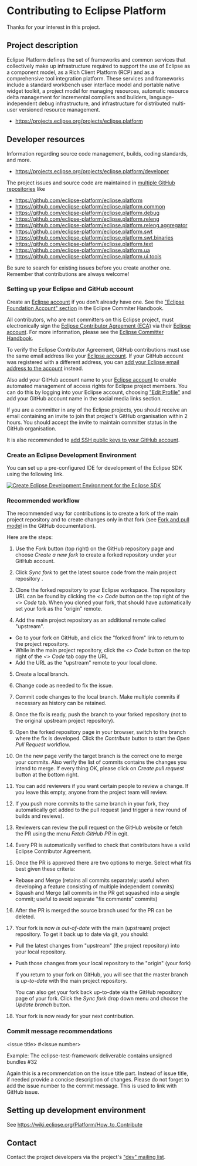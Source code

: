 # Contributing to Eclipse Platform

Thanks for your interest in this project.

## Project description

Eclipse Platform defines the set of frameworks and common services that
collectively make up infrastructure required to support the use of Eclipse as a
component model, as a Rich Client Platform (RCP) and as a comprehensive tool
integration platform. These services and frameworks include a standard workbench
user interface model and portable native widget toolkit, a project model for
managing resources, automatic resource delta management for incremental
compilers and builders, language-independent debug infrastructure, and
infrastructure for distributed multi-user versioned resource management.

* https://projects.eclipse.org/projects/eclipse.platform

## Developer resources

Information regarding source code management, builds, coding standards, and
more.

* https://projects.eclipse.org/projects/eclipse.platform/developer

The project issues and source code are maintained in [multiple GitHub repositories](https://github.com/orgs/eclipse-platform/repositories) like
* https://github.com/eclipse-platform/eclipse.platform
* https://github.com/eclipse-platform/eclipse.platform.common
* https://github.com/eclipse-platform/eclipse.platform.debug
* https://github.com/eclipse-platform/eclipse.platform.releng
* https://github.com/eclipse-platform/eclipse.platform.releng.aggregator
* https://github.com/eclipse-platform/eclipse.platform.swt
* https://github.com/eclipse-platform/eclipse.platform.swt.binaries
* https://github.com/eclipse-platform/eclipse.platform.text
* https://github.com/eclipse-platform/eclipse.platform.ua
* https://github.com/eclipse-platform/eclipse.platform.ui.tools


Be sure to search for existing issues before you create another one. Remember that
contributions are always welcome!

### Setting up your Eclipse and GitHub account

Create an [Eclipse account](https://accounts.eclipse.org/) if you don't already have one. 
See the ["Eclipse Foundation Account" section](https://www.eclipse.org/projects/handbook/#contributing-account) in the Eclipse Commiter Handbook.

All contributors, who are not committers on this Eclipse project,
must electronically sign the [Eclipse Contributor Agreement (ECA)](https://www.eclipse.org/legal/ECA.php)
via their [Eclipse account](https://accounts.eclipse.org/).
For more information, please see the [Eclipse Committer Handbook](https://www.eclipse.org/projects/handbook/#contributing).

To verify the Eclipse Contributor Agreement, GitHub contributions must use the 
same email address like your [Eclipse account](https://accounts.eclipse.org/).
If your GitHub account was registered with a different address, you can [add your Eclipse
email address to the account](https://github.com/settings/emails) instead.

Also add your GitHub account name to your [Eclipse account](https://accounts.eclipse.org/) to enable automated management of access rights for Eclipse project members. 
You can do this by logging into your Eclipse account, choosing ["Edit Profile"](https://accounts.eclipse.org/user/edit) and add your GitHub account name in the social media links section.

If you are a committer in any of the Eclipse projects, you should receive an email containing an invite to join 
that project's GitHub organisation within 2 hours. You should accept the invite to maintain committer status in the GitHub organisation.

It is also recommended to [add SSH public keys to your GitHub account](https://github.com/settings/keys).

### Create an Eclipse Development Environment

You can set up a pre-configured IDE for development of the Eclipse SDK using the following link.

[![Create Eclipse Development Environment for the Eclipse SDK](https://download.eclipse.org/oomph/www/setups/svg/Platform_SDK.svg)](https://www.eclipse.org/setups/installer/?url=https://raw.githubusercontent.com/eclipse-platform/eclipse.platform.releng.aggregator/master/oomph/PlatformSDKConfiguration.setup&show=true "Click to open Eclipse-Installer Auto Launch or drag onto your running installer's title area")

### Recommended workflow

The recommended way for contributions is to create a fork of the main project repository and to create changes only in that fork
(see [Fork and pull model](https://docs.github.com/en/pull-requests/collaborating-with-pull-requests/getting-started/about-collaborative-development-models#fork-and-pull-model) in the GitHub documentation).

Here are the steps:

1. Use the _Fork_ button (top right) on the GitHub repository page and choose _Create a new fork_ to create a forked repository under your GitHub account.

2. Click _Sync fork_ to get the latest source code from the  main project repository .

3. Clone the forked repository to your Eclipse workspace. The repository URL can be found by clicking the _<> Code_ button on the top right of the _<> Code_ tab. When you cloned your fork, that should have automatically set your fork as the "origin" remote.

4. Add the main project repository as an additional remote called "upstream".
* Go to your fork on GitHub, and click the "forked from" link to return to the project repository. 
* While in the main project repository, click the _<> Code_ button on the top right of the _<> Code_ tab copy the URL 
* Add the URL as the "upstream" remote to your local clone.

5. Create a local branch.

6. Change code as needed to fix the issue.

7. Commit code changes to the local branch. Make multiple commits if necessary as history can be retained.

8. Once the fix is ready, push the branch to your forked repository (not to the original upstream project repository).

9. Open the forked repository page in your browser, switch to the branch where the fix is developed. Click the _Contribute_ button to start the _Open Pull Request_ workflow.

10. On the new page verify the target branch is the correct one to merge your commits. Also verify the list of commits contains the changes you intend to merge. If every thing OK, please click on _Create pull request_ button at the bottom right.

11. You can add reviewers if you want certain people to review a change. If you leave this empty, anyone from the project team will review.

12. If you push more commits to the same branch in your fork, they automatically get added to the pull request (and trigger a new round of builds and reviews).

13. Reviewers can review the pull request on the GitHub website or fetch the PR using the menu _Fetch GitHub PR_ in egit.

14. Every PR is automatically verified to check that contributors have a valid Eclipse Contributor Agreement.

15. Once the PR is approved there are two options to merge. Select what fits best given these criteria:
  * Rebase and Merge (retains all commits separately; useful when developing a feature consisting of multiple independent commits)
  * Squash and Merge (all commits in the PR get squashed into a single commit; useful to avoid separate "fix comments" commits)

16. After the PR is merged the source branch used for the PR can be deleted. 

17. Your fork is now _is out-of-date_ with the main (upstream) project repository. To get it back up to date via git, you should:
* Pull the latest changes from "upstream" (the project repository) into your local repository. 
* Push those changes from your local repository to the "origin" (your fork)
  
  If you return to your fork on GitHub, you will see that the master branch is _up-to-date_ with the main project repository.
  
  You can also get your fork back up-to-date via the GitHub repository page of your fork. Click the _Sync fork_ drop down menu and choose the _Update branch_ button.

18. Your fork is now ready for your next contribution. 

### Commit message recommendations

  \<issue title\> \#\<issue number\>
  
  Example: The eclipse-test-framework deliverable contains unsigned bundles \#32
  
  Again this is a recommendation on the issue title part. Instead of issue title, if needed provide a concise description of changes. 
  Please do not forget to add the issue number to the commit message. This is used to link with GitHub issue.

## Setting up development environment

See https://wiki.eclipse.org/Platform/How_to_Contribute

## Contact

Contact the project developers via the project's ["dev" mailing list](https://dev.eclipse.org/mailman/listinfo/platform-dev).

